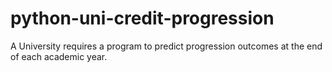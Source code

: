 # python-uni-credit-progression
A University requires a program to predict progression outcomes at the end of each academic year. 
